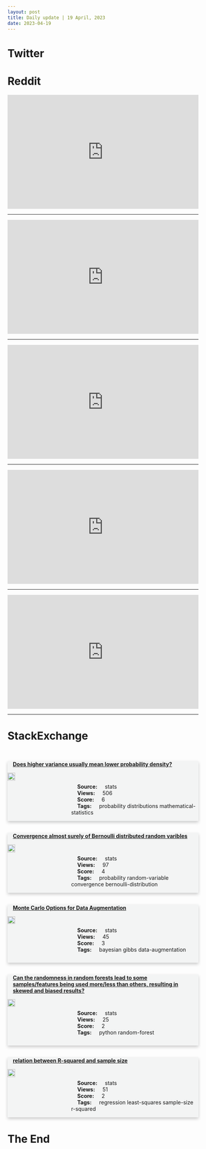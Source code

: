 ```yaml
---
layout: post
title: Daily update | 19 April, 2023
date: 2023-04-19
---
```


<script async src="https://platform.twitter.com/widgets.js" charset="utf-8"></script>


<script src='https://storage.ko-fi.com/cdn/scripts/overlay-widget.js'></script>
<script>
  kofiWidgetOverlay.draw('themldojo', {
    'type': 'floating-chat',
    'floating-chat.donateButton.text': 'Support me',
    'floating-chat.donateButton.background-color': '#f45d22',
    'floating-chat.donateButton.text-color': '#fff'
  });
</script>

# Twitter 

<blockquote class="twitter-tweet"><a href="https://twitter.com/BNBSwap/status/1648253904306704385"></a></blockquote>

<blockquote class="twitter-tweet"><a href="https://twitter.com/teslaownersSV/status/1648168438895116288"></a></blockquote>

<blockquote class="twitter-tweet"><a href="https://twitter.com/CNN/status/1648133026352619520"></a></blockquote>

<blockquote class="twitter-tweet"><a href="https://twitter.com/ylecun/status/1648279131849650177"></a></blockquote>

<blockquote class="twitter-tweet"><a href="https://twitter.com/TechBurritoUno/status/1648435079579070464"></a></blockquote>

<blockquote class="twitter-tweet"><a href="https://twitter.com/DeepMind/status/1648270104549810177"></a></blockquote>

<blockquote class="twitter-tweet"><a href="https://twitter.com/kaggle/status/1648421729122000897"></a></blockquote>

<blockquote class="twitter-tweet"><a href="https://twitter.com/GoogleAI/status/1648441793682472960"></a></blockquote>

<blockquote class="twitter-tweet"><a href="https://twitter.com/DeepLearningAI_/status/1648340611399921664"></a></blockquote>

<blockquote class="twitter-tweet"><a href="https://twitter.com/huggingface/status/1648415722270347271"></a></blockquote>

# Reddit 

<iframe id="reddit-embed" src="https://www.redditmedia.com/r/datascience/comments/12q8oaq/salary_expectations_moving_from_data_science_into?ref_source=embed&amp;ref=share&amp;embed=true" sandbox="allow-scripts allow-same-origin allow-popups" style="border: none;" height="300" width="100%" scrolling="yes"></iframe>
<hr style="width:100%;text-align:left;margin-left:0">
<iframe id="reddit-embed" src="https://www.redditmedia.com/r/MachineLearning/comments/12qn0xq/p_colabtunnel_connect_to_google_colab_vm_locally?ref_source=embed&amp;ref=share&amp;embed=true" sandbox="allow-scripts allow-same-origin allow-popups" style="border: none;" height="300" width="100%" scrolling="yes"></iframe>
<hr style="width:100%;text-align:left;margin-left:0">
<iframe id="reddit-embed" src="https://www.redditmedia.com/r/MachineLearning/comments/12qf60j/p_fastlorachat_instructtune_llama_on_consumer?ref_source=embed&amp;ref=share&amp;embed=true" sandbox="allow-scripts allow-same-origin allow-popups" style="border: none;" height="300" width="100%" scrolling="yes"></iframe>
<hr style="width:100%;text-align:left;margin-left:0">
<iframe id="reddit-embed" src="https://www.redditmedia.com/r/datascience/comments/12qzs1k/i_was_just_asked_to_fudge_the_numbers?ref_source=embed&amp;ref=share&amp;embed=true" sandbox="allow-scripts allow-same-origin allow-popups" style="border: none;" height="300" width="100%" scrolling="yes"></iframe>
<hr style="width:100%;text-align:left;margin-left:0">
<iframe id="reddit-embed" src="https://www.redditmedia.com/r/dataengineering/comments/12qldg7/does_data_engineering_not_have_as_much?ref_source=embed&amp;ref=share&amp;embed=true" sandbox="allow-scripts allow-same-origin allow-popups" style="border: none;" height="300" width="100%" scrolling="yes"></iframe>
<hr style="width:100%;text-align:left;margin-left:0">

<style>
.card {
box-shadow: 0 4px 8px 0 rgba(0,0,0,0.2);
transition: 0.3s;
width: 100%;
background-color: #F3F4F4;
}
p{
    margin-left:  3em;
    padding-top: 1em;
}
.part2{
    display: grid;
    grid-template-columns: 1fr 3fr;
}
h4{
    margin: 1em;
}

.card:hover {
box-shadow: 0 8px 16px 0 rgba(0,0,0,0.2);
}
b {
padding: 2px 16px;
}
</style>
  
# StackExchange 


  <br>
  <div class="card">
  <h4><a href='https://stats.stackexchange.com/questions/613283/does-higher-variance-usually-mean-lower-probability-density'>Does higher variance usually mean lower probability density?</a></h4> 
  <div class="part2">
      <img src="https://cdn.sstatic.net/Sites/stats/Img/apple-touch-icon@2.png?v=344f57aa10cc" alt="Img missing!" style="width:40%">
      <p><b>Source:</b> stats<br><b>Views:</b> 506<br><b>Score:</b> 6<br><b>Tags:</b> <span class="badge badge-dark">probability</span> <span class="badge badge-dark">distributions</span> <span class="badge badge-dark">mathematical-statistics</span></p> 
  </div>
  </div>
      
  <br>
  <div class="card">
  <h4><a href='https://stats.stackexchange.com/questions/613308/convergence-almost-surely-of-bernoulli-distributed-random-varibles'>Convergence almost surely of Bernoulli distributed random varibles</a></h4> 
  <div class="part2">
      <img src="https://cdn.sstatic.net/Sites/stats/Img/apple-touch-icon@2.png?v=344f57aa10cc" alt="Img missing!" style="width:40%">
      <p><b>Source:</b> stats<br><b>Views:</b> 97<br><b>Score:</b> 4<br><b>Tags:</b> <span class="badge badge-dark">probability</span> <span class="badge badge-dark">random-variable</span> <span class="badge badge-dark">convergence</span> <span class="badge badge-dark">bernoulli-distribution</span></p> 
  </div>
  </div>
      
  <br>
  <div class="card">
  <h4><a href='https://stats.stackexchange.com/questions/613354/monte-carlo-options-for-data-augmentation'>Monte Carlo Options for Data Augmentation</a></h4> 
  <div class="part2">
      <img src="https://cdn.sstatic.net/Sites/stats/Img/apple-touch-icon@2.png?v=344f57aa10cc" alt="Img missing!" style="width:40%">
      <p><b>Source:</b> stats<br><b>Views:</b> 45<br><b>Score:</b> 3<br><b>Tags:</b> <span class="badge badge-dark">bayesian</span> <span class="badge badge-dark">gibbs</span> <span class="badge badge-dark">data-augmentation</span></p> 
  </div>
  </div>
      
  <br>
  <div class="card">
  <h4><a href='https://stats.stackexchange.com/questions/613339/can-the-randomness-in-random-forests-lead-to-some-samples-features-being-used-mo'>Can the randomness in random forests lead to some samples/features being used more/less than others, resulting in skewed and biased results?</a></h4> 
  <div class="part2">
      <img src="https://cdn.sstatic.net/Sites/stats/Img/apple-touch-icon@2.png?v=344f57aa10cc" alt="Img missing!" style="width:40%">
      <p><b>Source:</b> stats<br><b>Views:</b> 25<br><b>Score:</b> 2<br><b>Tags:</b> <span class="badge badge-dark">python</span> <span class="badge badge-dark">random-forest</span></p> 
  </div>
  </div>
      
  <br>
  <div class="card">
  <h4><a href='https://stats.stackexchange.com/questions/613279/relation-between-r-squared-and-sample-size'>relation between R-squared and sample size</a></h4> 
  <div class="part2">
      <img src="https://cdn.sstatic.net/Sites/stats/Img/apple-touch-icon@2.png?v=344f57aa10cc" alt="Img missing!" style="width:40%">
      <p><b>Source:</b> stats<br><b>Views:</b> 51<br><b>Score:</b> 2<br><b>Tags:</b> <span class="badge badge-dark">regression</span> <span class="badge badge-dark">least-squares</span> <span class="badge badge-dark">sample-size</span> <span class="badge badge-dark">r-squared</span></p> 
  </div>
  </div>
      
# The End